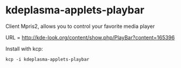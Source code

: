kdeplasma-applets-playbar
=========================

Client Mpris2, allows you to control your favorite media player

URL = http://kde-look.org/content/show.php/PlayBar?content=165396

Install with kcp:

```
kcp -i kdeplasma-applets-playbar
```
